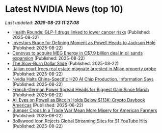 # Latest NVIDIA News (top 10)
_Last updated: **2025-08-23 11:27:08**_

- [Health Rounds: GLP-1 drugs linked to lower cancer risks](https://biztoc.com/x/663f6c743d41f1a9) (Published: 2025-08-22)
- [Investors Brace for Defining Moment as Powell Heads to Jackson Hole](https://biztoc.com/x/9dce8358c813b3b2) (Published: 2025-08-22)
- [Cenovus to acquire MEG Energy in C$7.9 billion deal in oil sands expansion](https://biztoc.com/x/c6f4977709f648a9) (Published: 2025-08-22)
- [The Slow-Burn Dollar Slide](https://biztoc.com/x/3c3e634503810773) (Published: 2025-08-22)
- [Italian court frees real estate magnate arrested in Milan property probe](https://biztoc.com/x/be0e8f9abdaeea9c) (Published: 2025-08-22)
- [Nvidia Halts China-Specific H20 AI Chip Production, Information Says](https://biztoc.com/x/b6de4ac476cd8626) (Published: 2025-08-22)
- [French-German Power Spread Heads for Biggest Gain Since March](https://biztoc.com/x/1cdf49532194c786) (Published: 2025-08-22)
- [All Eyes on Powell as Bitcoin Holds Below $113K: Crypto Daybook Americas](https://www.coindesk.com/daybook-us/2025/08/22/all-eyes-on-powell-as-bitcoin-holds-below-usd113k-crypto-daybook-americas) (Published: 2025-08-22)
- [Bumper Crops In a Trade War Mean More Misery for American Farmers](https://biztoc.com/x/640ccda10d5f2214) (Published: 2025-08-22)
- [Bollywood Icon Rejects Global Streaming Sites for $1 YouTube Hits](https://biztoc.com/x/5d8b1c2edb3ad3f5) (Published: 2025-08-22)
